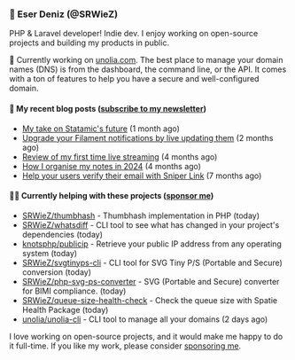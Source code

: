 
### 👋 Eser Deniz (@SRWieZ)

PHP & Laravel developer! Indie dev. I enjoy working on open-source projects and building my products in public.

🚀 Currently working on [unolia.com](https://unolia.com/?utm_source=github&utm_medium=readme&utm_campaign=readme-srwiez). The best place to manage your domain names (DNS) is from the dashboard, the command line, or the API. It comes with a ton of features to help you have a secure and well-configured domain.

#### 📝 My recent blog posts ([subscribe to my newsletter](https://srwiez.com/?utm_source=github&utm_medium=readme&utm_campaign=readme-srwiez))

- [My take on Statamic&#39;s future](https://srwiez.com/posts/my-take-on-statamic-future) (1 month ago)
- [Upgrade your Filament notifications by live updating them](https://srwiez.com/posts/upgrade-your-filament-notifications-by-live-updating-them) (2 months ago)
- [Review of my first time live streaming](https://srwiez.com/posts/review-of-my-first-time-live-streaming) (4 months ago)
- [How I organise my notes in 2024](https://srwiez.com/posts/how-i-organise-my-notes-in-2024) (4 months ago)
- [Help your users verify their email with Sniper Link](https://srwiez.com/posts/help-your-users-verify-their-email-with-sniper-link) (7 months ago)

#### 👨‍🔧 Currently helping with these projects ([sponsor me](https://github.com/sponsors/SRWieZ))

- [SRWieZ/thumbhash](https://github.com/SRWieZ/thumbhash) - Thumbhash implementation in PHP (today)
- [SRWieZ/whatsdiff](https://github.com/SRWieZ/whatsdiff) - CLI tool to see what has changed in your project&#39;s dependencies (today)
- [knotsphp/publicip](https://github.com/knotsphp/publicip) - Retrieve your public IP address from any operating system (today)
- [SRWieZ/svgtinyps-cli](https://github.com/SRWieZ/svgtinyps-cli) - CLI tool for SVG Tiny P/S (Portable and Secure) conversion (today)
- [SRWieZ/php-svg-ps-converter](https://github.com/SRWieZ/php-svg-ps-converter) - SVG (Portable and Secure) converter for BIMI compliance. (today)
- [SRWieZ/queue-size-health-check](https://github.com/SRWieZ/queue-size-health-check) - Check the queue size with Spatie Health Package (today)
- [unolia/unolia-cli](https://github.com/unolia/unolia-cli) - CLI tool to manage all your domains (2 days ago)

I love working on open-source projects, and it would make me happy to do it full-time. If you like my work, please consider [sponsoring me](https://github.com/sponsors/SRWieZ).